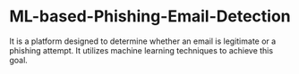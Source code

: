 # ML-based-Phishing-Email-Detection
It is a platform designed to determine whether an email is legitimate or a phishing attempt. It utilizes machine learning techniques to achieve this goal.
